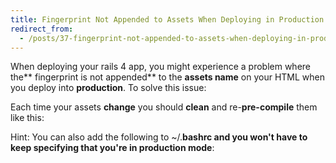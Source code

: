 ```yaml
---
title: Fingerprint Not Appended to Assets When Deploying in Production
redirect_from:
  - /posts/37-fingerprint-not-appended-to-assets-when-deploying-in-production/
---
```


When deploying your rails 4 app, you might experience a problem where the** fingerprint is not appended** to the **assets name** on your HTML when you deploy into **production**. To solve this issue:

<script src="https://gist.github.com/maxmumford/7790163.js"></script>

Each time your assets **change** you should **clean** and re-**pre-compile** them like this:

<script src="https://gist.github.com/maxmumford/7790203.js"></script>

Hint: You can also add the following to ~/.**bashrc **and you won&#39;t have to keep specifying that you&#39;re in** production mode**:

<script src="https://gist.github.com/maxmumford/7790170.js"></script>
